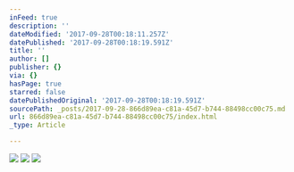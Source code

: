 ```yaml
---
inFeed: true
description: ''
dateModified: '2017-09-28T00:18:11.257Z'
datePublished: '2017-09-28T00:18:19.591Z'
title: ''
author: []
publisher: {}
via: {}
hasPage: true
starred: false
datePublishedOriginal: '2017-09-28T00:18:19.591Z'
sourcePath: _posts/2017-09-28-866d89ea-c81a-45d7-b744-88498cc00c75.md
url: 866d89ea-c81a-45d7-b744-88498cc00c75/index.html
_type: Article

---
```

![](https://the-grid-user-content.s3-us-west-2.amazonaws.com/35f34979-8353-4595-b953-8a9c54896852.jpg)
![](https://the-grid-user-content.s3-us-west-2.amazonaws.com/897d4391-4f38-46c8-956f-2eab6ba942b6.jpg)
![](https://the-grid-user-content.s3-us-west-2.amazonaws.com/61de5c92-93b5-4bbc-87ef-0644036597fa.jpg)